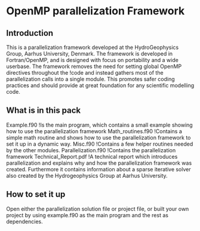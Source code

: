 
# OpenMP parallelization Framework
## Introduction
This is a parallelization framework developed at the HydroGeophysics Group, Aarhus University, Denmark.
The framework is developed in Fortran/OpenMP, and is designed with focus on portability and a wide userbase. 
The framework removes the need for setting global OpenMP directives throughout the !code and instead gathers most of the parallelization calls into a single module. This promotes safer coding practices and should provide at great foundation for any scientific modelling code.

## What is in this pack

Example.f90          !Is the main program, which contains a small example showing how to use the parallelization framework
Math_routines.f90    !Contains a simple math routine and shows how to use the parallelization framework to set it up in a dynamic way. 
Misc.f90             !Contains a few helper routines needed by the other modules.
Parallelization.f90  !Contains the parallelization framework
Technical_Report.pdf !A technical report which introduces parallelization and explains why and how the parallelization framework was created. Furthermore it contains information about a sparse iterative solver also created by the Hydrogeophysics Group at Aarhus University.

## How to set it up

Open either the parallelization solution file or project file, or built your own project by using example.f90 as the main program and the rest as dependencies.
